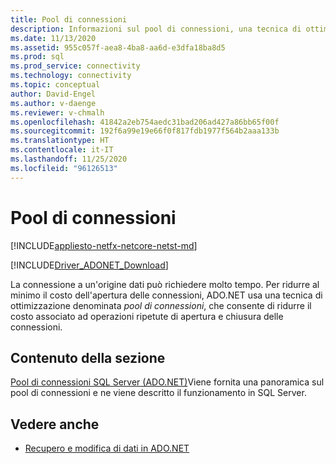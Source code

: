 ```yaml
---
title: Pool di connessioni
description: Informazioni sul pool di connessioni, una tecnica di ottimizzazione usata da ADO.NET per ridurre al minimo il costo dell'apertura delle connessioni alle origini dati.
ms.date: 11/13/2020
ms.assetid: 955c057f-aea8-4ba8-aa6d-e3dfa18ba8d5
ms.prod: sql
ms.prod_service: connectivity
ms.technology: connectivity
ms.topic: conceptual
author: David-Engel
ms.author: v-daenge
ms.reviewer: v-chmalh
ms.openlocfilehash: 41842a2eb754aedc31bad206ad427a86bb65f00f
ms.sourcegitcommit: 192f6a99e19e66f0f817fdb1977f564b2aaa133b
ms.translationtype: HT
ms.contentlocale: it-IT
ms.lasthandoff: 11/25/2020
ms.locfileid: "96126513"
---
```

# <a name="connection-pooling"></a>Pool di connessioni

[!INCLUDE[appliesto-netfx-netcore-netst-md](../../includes/appliesto-netfx-netcore-netst-md.md)]

[!INCLUDE[Driver_ADONET_Download](../../includes/driver_adonet_download.md)]

La connessione a un'origine dati può richiedere molto tempo. Per ridurre al minimo il costo dell'apertura delle connessioni, ADO.NET usa una tecnica di ottimizzazione denominata *pool di connessioni*, che consente di ridurre il costo associato ad operazioni ripetute di apertura e chiusura delle connessioni.

## <a name="in-this-section"></a>Contenuto della sezione  

[Pool di connessioni SQL Server (ADO.NET)](sql-server-connection-pooling.md)Viene fornita una panoramica sul pool di connessioni e ne viene descritto il funzionamento in SQL Server.

## <a name="see-also"></a>Vedere anche

- [Recupero e modifica di dati in ADO.NET](retrieving-modifying-data.md)
